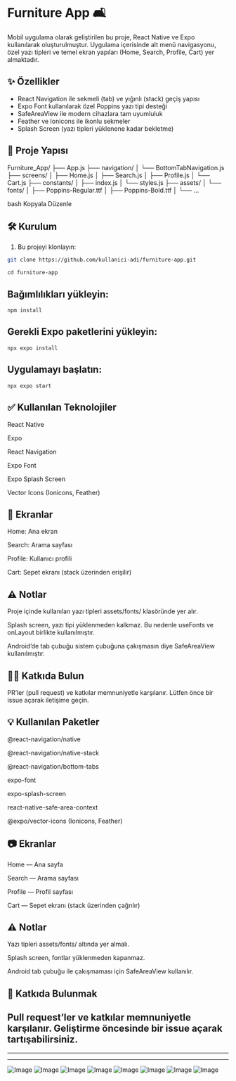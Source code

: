# Furniture App 🛋️

Mobil uygulama olarak geliştirilen bu proje, React Native ve Expo kullanılarak oluşturulmuştur. Uygulama içerisinde alt menü navigasyonu, özel yazı tipleri ve temel ekran yapıları (Home, Search, Profile, Cart) yer almaktadır.

## ✨ Özellikler

- React Navigation ile sekmeli (tab) ve yığınlı (stack) geçiş yapısı
- Expo Font kullanılarak özel Poppins yazı tipi desteği
- SafeAreaView ile modern cihazlara tam uyumluluk
- Feather ve Ionicons ile ikonlu sekmeler
- Splash Screen (yazı tipleri yüklenene kadar bekletme)

## 📁 Proje Yapısı

Furniture_App/
├── App.js
├── navigation/
│ └── BottomTabNavigation.js
├── screens/
│ ├── Home.js
│ ├── Search.js
│ ├── Profile.js
│ └── Cart.js
├── constants/
│ ├── index.js
│ └── styles.js
├── assets/
│ └── fonts/
│ ├── Poppins-Regular.ttf
│ ├── Poppins-Bold.ttf
│ └── ...

bash
Kopyala
Düzenle

## 🛠️ Kurulum

1. Bu projeyi klonlayın:

```bash
git clone https://github.com/kullanici-adi/furniture-app.git
```

```
cd furniture-app
```

## Bağımlılıkları yükleyin:

```
npm install
```


## Gerekli Expo paketlerini yükleyin:

```
npx expo install
```

## Uygulamayı başlatın:

```
npx expo start
```

## ✅ Kullanılan Teknolojiler
React Native

Expo

React Navigation

Expo Font

Expo Splash Screen

Vector Icons (Ionicons, Feather)

## 📱 Ekranlar
Home: Ana ekran

Search: Arama sayfası

Profile: Kullanıcı profili

Cart: Sepet ekranı (stack üzerinden erişilir)

## ⚠️ Notlar
Proje içinde kullanılan yazı tipleri assets/fonts/ klasöründe yer alır.

Splash screen, yazı tipi yüklenmeden kalkmaz. Bu nedenle useFonts ve onLayout birlikte kullanılmıştır.

Android’de tab çubuğu sistem çubuğuna çakışmasın diye SafeAreaView kullanılmıştır.

## 🧑‍💻 Katkıda Bulun
PR’ler (pull request) ve katkılar memnuniyetle karşılanır. Lütfen önce bir issue açarak iletişime geçin.

## 💡 Kullanılan Paketler
@react-navigation/native

@react-navigation/native-stack

@react-navigation/bottom-tabs

expo-font

expo-splash-screen

react-native-safe-area-context

@expo/vector-icons (Ionicons, Feather)

## 📷 Ekranlar
Home — Ana sayfa

Search — Arama sayfası

Profile — Profil sayfası

Cart — Sepet ekranı (stack üzerinden çağrılır)

## ⚠️ Notlar
Yazı tipleri assets/fonts/ altında yer almalı.

Splash screen, fontlar yüklenmeden kapanmaz.

Android tab çubuğu ile çakışmaması için SafeAreaView kullanılır.

## 🤝 Katkıda Bulunmak
Pull request’ler ve katkılar memnuniyetle karşılanır. Geliştirme öncesinde bir issue açarak tartışabilirsiniz.
------------------------------
-------------------------
------------------
![Image](https://github.com/user-attachments/assets/62f89f95-1bef-4095-ba54-11b0724eb114)
![Image](https://github.com/user-attachments/assets/c8b620fd-85db-40b1-8740-8884cd0d326d)
![Image](https://github.com/user-attachments/assets/5b1e928f-2414-4c43-8173-fa7420504ddf)
![Image](https://github.com/user-attachments/assets/3be80517-c7b0-4b14-9f8d-85ce31d5b652)
![Image](https://github.com/user-attachments/assets/7d07cd77-ad56-4568-b69a-1115d57cf658)
![Image](https://github.com/user-attachments/assets/e49bc520-bb67-4788-aabd-d4fbd0d95fe4)
![Image](https://github.com/user-attachments/assets/71997993-9eec-40de-a418-0e9b75cfc44d)
![Image](https://github.com/user-attachments/assets/4ba0c8a1-5f13-46de-918d-e238c802d55d)
